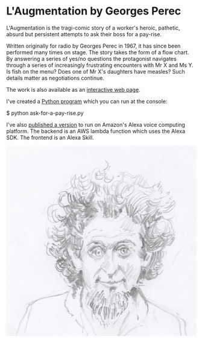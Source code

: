 # L'Augmentation by Georges Perec

L'Augmentation is the tragi-comic story of a worker's heroic, pathetic, absurd but persistent attempts to ask their boss for a pay-rise.

Written originally for radio by Georges Perec in 1967, it has since been performed many times on stage. The story takes the form of a flow chart. By answering a series of yes/no questions the protagonist navigates through a series of increasingly frustrating encounters with Mr X and Ms Y. Is fish on the menu? Does one of Mr X's daughters have measles? Such details matter as negotiations continue.

The work is also available as an [interactive web page](http://www.theartofaskingyourbossforaraise.com).

I've created a [Python program](./ask-for-a-pay-rise.py) which you can run at the console:

   $ python ask-for-a-pay-rise.py

I've also [published a version](./index.js) to run on Amazon's Alexa voice computing platform. The backend is an AWS lambda function which uses the Alexa SDK. The frontend is an Alexa Skill.

![Perec](./images/perec512.jpg)
